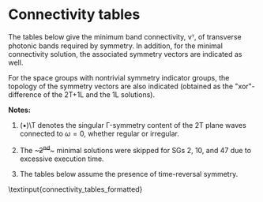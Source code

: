 # Connectivity tables

The tables below give the minimum band connectivity, νᵀ, of transverse photonic bands required by symmetry.
In addition, for the minimal connectivity solution, the associated symmetry vectors are indicated as well.

For the space groups with nontrivial symmetry indicator groups, the topology of the symmetry vectors are also indicated (obtained as the "xor"-difference of the 2T+1L and the 1L solutions).

**Notes:**

1.  (▪)\T denotes the singular Γ-symmetry content of the 2T plane waves connected to $ω=0$, whether regular or irregular.

2.  The ~~~2<sup>nd</sup>~~~ minimal solutions were skipped for SGs 2, 10, and 47 due to excessive execution time.

3.  The tables below assume the presence of time-reversal symmetry.

\textinput{connectivity_tables_formatted}